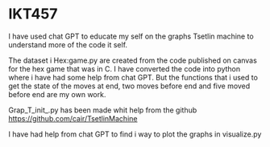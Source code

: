 # IKT457

I have used chat GPT to educate my self on the graphs Tsetlin machine to understand more of the code it self. 

The dataset i Hex:game.py are created from the code published on canvas for the hex game that was in C.
I have converted the code into python where i have had some help from chat GPT.
But the functions that i used to get the state of the moves at end, two moves before end and five moved before end are my own work. 

Grap_T_init_.py has been made whit help from the github https://github.com/cair/TsetlinMachine

I have had help from chat GPT to find i way to plot the graphs in visualize.py 
